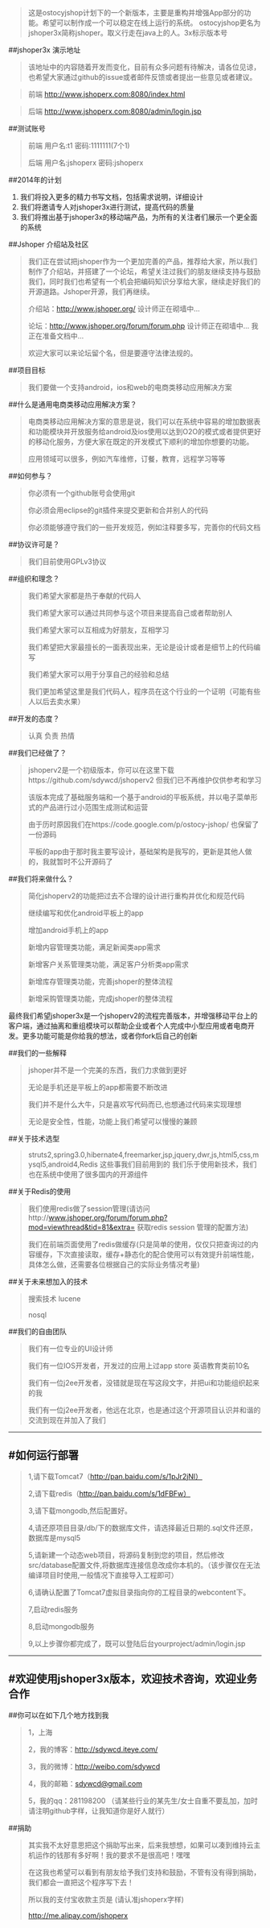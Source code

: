 

>这是ostocyjshop计划下的一个新版本，主要是重构并增强App部分的功能。希望可以制作成一个可以稳定在线上运行的系统。
>ostocyjshop更名为jshoper3x简称jshoper。取义行走在java上的人。3x标示版本号

##jshoper3x 演示地址
>
> 该地址中的内容随着开发而变化，目前有众多问题有待解决，请各位见谅，也希望大家通过github的issue或者邮件反馈或者提出一些意见或者建议。

> 前端 http://www.jshoperx.com:8080/index.html

> 后端 http://www.jshoperx.com:8080/admin/login.jsp

##测试账号
>
>前端   用户名:t1    密码:1111111(7个1)
>
>后端   用户名:jshoperx  密码:jshoperx

##2014年的计划
1. 我们将投入更多的精力书写文档，包括需求说明，详细设计
2. 我们将邀请专人对jshoper3x进行测试，提高代码的质量
3. 我们将推出基于jshoper3x的移动端产品，为所有的关注者们展示一个更全面的系统

##Jshoper 介绍站及社区
>我们正在尝试把jshoper作为一个更加完善的产品，推荐给大家，所以我们制作了介绍站，并搭建了一个论坛，希望关注过我们的朋友继续支持与鼓励我们，同时我们也希望有一个机会把编码知识分享给大家，继续走好我们的开源道路。Jshoper开源，我们再继续。
>
>介绍站：http://www.jshoper.org/ 设计师正在砌墙中...
>
>论坛：http://www.jshoper.org/forum/forum.php 设计师正在砌墙中... 我正在准备文档中...
>
>欢迎大家可以来论坛留个名，但是要遵守法律法规的。

##项目目标
>我们要做一个支持android，ios和web的电商类移动应用解决方案

##什么是通用电商类移动应用解决方案？
>电商类移动应用解决方案的意思是说，我们可以在系统中容易的增加数据表和功能模块并开放服务给android及ios使用以达到O2O的模式或者提供更好的移动化服务，方便大家在既定的开发模式下顺利的增加你想要的功能。
>
>应用领域可以很多，例如汽车维修，订餐，教育，远程学习等等

##如何参与？
>你必须有一个github账号会使用git
>
>你必须会用eclipse的git插件来提交更新和合并别人的代码
>
>你必须能够遵守我们的一些开发规范，例如注释要多写，完善你的代码文档

##协议许可是？
>我们目前使用GPLv3协议

##组织和理念？
>我们希望大家都是热于奉献的代码人
>
>我们希望大家可以通过共同参与这个项目来提高自己或者帮助别人
>
>我们希望大家可以互相成为好朋友，互相学习
>
>我们希望把大家最擅长的一面表现出来，无论是设计或者是细节上的代码编写
>
>我们希望大家可以用于分享自己的经验和总结
>
>我们更加希望这里是我们代码人，程序员在这个行业的一个证明（可能有些人以后去卖水果）



##开发的态度？
>认真
>负责
>热情

##我们已经做了？
>jshoperv2是一个初级版本，你可以在这里下载https://github.com/sdywcd/jshoperv2  但我们已不再维护仅供参考和学习
>
>该版本完成了基础服务端和一个基于android的平板系统，并以电子菜单形式的产品进行过小范围生成测试和运营
>
>由于历时原因我们在https://code.google.com/p/ostocy-jshop/ 也保留了一份源码
>
>平板的app由于那时我主要写设计，基础架构是我写的，更新是其他人做的，我就暂时不公开源码了

##我们将来做什么？
>简化jshoperv2的功能把过去不合理的设计进行重构并优化和规范代码
>
>继续编写和优化android平板上的app
>
>增加android手机上的app
>
>新增内容管理类功能，满足新闻类app需求
>
>新增客户关系管理类功能，满足客户分析类app需求
>
>新增库存管理类功能，完善jshoper的整体流程
>
>新增采购管理类功能，完成jshoper的整体流程
>
最终我们希望jshoper3x是一个jshoperv2的流程完善版本，并增强移动平台上的客户端，通过抽离和重组模块可以帮助企业或者个人完成中小型应用或者电商开发。更多功能可能是你给我的想法，或者你fork后自己的创新


##我们的一些解释
>jshoper并不是一个完美的东西，我们力求做到更好
>
>无论是手机还是平板上的app都需要不断改进
>
>我们并不是什么大牛，只是喜欢写代码而已,也想通过代码来实现理想
>
>无论是安全性，性能，功能上我们希望可以慢慢的兼顾
>

##关于技术选型
>struts2,spring3.0,hibernate4,freemarker,jsp,jquery,dwr,js,html5,css,mysql5,android4,Redis 这些事我们目前用到的
>我们乐于使用新技术，我们也在系统中使用了很多国内的开源组件


##关于Redis的使用
>我们使用redis做了session管理(请访问http://www.jshoper.org/forum/forum.php?mod=viewthread&tid=81&extra= 获取redis session 管理的配置方法)
>
>我们在前端页面使用了redis做缓存(只是简单的使用，仅仅只把查询过的内容缓存，下次直接读取，缓存+静态化的配合使用可以有效提升前端性能，具体怎么做，还需要各位根据自己的实际业务情况考量)

##关于未来想加入的技术
>搜索技术 lucene
>
>nosql
>

##我们的自由团队
>我们有一位专业的UI设计师
>
>我们有一位IOS开发者，开发过的应用上过app store 英语教育类前10名
>
>我们有一位j2ee开发者，没错就是现在写这段文字，并把ui和功能组织起来的我
>				
>我们有一位j2ee开发者，他远在北京，也是通过这个开源项目认识并和谐的交流到现在并加入了我们
>

------------------------------------------------------
#如何运行部署
-------------------------------------------------------
>1,请下载Tomcat7（http://pan.baidu.com/s/1pJr2jNl）
>
>2,请下载redis（http://pan.baidu.com/s/1dFBFw）
>
>3,请下载mongodb,然后配置好。
>
>4,请还原项目目录/db/下的数据库文件，请选择最近日期的.sql文件还原，数据库是mysql5
>
>5,请新建一个动态web项目，将源码复制到您的项目，然后修改src/database配置文件,将数据库连接信息改成你本机的。（该步骤仅在无法编译项目时使用,一般情况下直接导入工程即可）
>
>6,请确认配置了Tomcat7虚拟目录指向你的工程目录的webcontent下。
>
>7,启动redis服务
>
>8,启动mongodb服务
>
>9,以上步骤你都完成了，既可以登陆后台yourproject/admin/login.jsp



------------------------------------------------------
#欢迎使用jshoper3x版本，欢迎技术咨询，欢迎业务合作
-------------------------------------------------------
##你可以在如下几个地方找到我
>1，上海
>
>2，我的博客：http://sdywcd.iteye.com/
>
>3，我的微博：http://weibo.com/sdywcd
>
>4，我的邮箱：sdywcd@gmail.com
>
>5，我的qq：281198200 （请某些行业的某先生/女士自重不要乱加，加时请注明github字样，让我知道你是好人就行）


##捐助
>其实我不太好意思把这个捐助写出来，后来我想想，如果可以凑到维持云主机运作的钱那有多好啊！我的要求不是很高吧！嘿嘿
>
>在这我也希望可以看到有朋友给予我们支持和鼓励，不管有没有得到捐助，我们都会一直把这个程序写下去！
>
>所以我的支付宝收款主页是 (请认准jshoperx字样)
>
>http://me.alipay.com/jshoperx
>